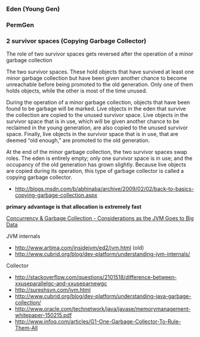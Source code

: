 ### Eden (Young Gen)
 
### PermGen

### 2 survivor spaces (Copying Garbage Collector)

The role of two survivor spaces gets reversed after the operation of a minor garbage collection

The two survivor spaces. These hold objects that have survived at least one minor garbage collection but have been given another chance to become unreachable before being promoted to the old generation. Only one of them holds objects, while the other is most of the time unused.

During the operation of a minor garbage collection, objects that have been found to be garbage will be marked. Live objects in the eden that survive the collection are copied to the unused survivor space. Live objects in the survivor space that is in use, which will be given another chance to be reclaimed in the young generation, are also copied to the unused survivor space. Finally, live objects in the survivor space that is in use, that are deemed “old enough,” are promoted to the old generation.

At the end of the minor garbage collection, the two survivor spaces swap roles. The eden is entirely empty; only one survivor space is in use; and the occupancy of the old generation has grown slightly. Because live objects are copied during its operation, this type of garbage collector is called a copying garbage collector.

* http://blogs.msdn.com/b/abhinaba/archive/2009/02/02/back-to-basics-copying-garbage-collection.aspx

__primary advantage is that allocation is extremely fast__

[Concurrency & Garbage Collection - Considerations as the JVM Goes to Big Data](http://www.youtube.com/watch?v=8BwXijVmvKk)

JVM internals
- http://www.artima.com/insidejvm/ed2/jvm.html (old)
- http://www.cubrid.org/blog/dev-platform/understanding-jvm-internals/

Collector
- http://stackoverflow.com/questions/2101518/difference-between-xxuseparallelgc-and-xxuseparnewgc
- http://sureshsvn.com/jvm.html
- http://www.cubrid.org/blog/dev-platform/understanding-java-garbage-collection/
- http://www.oracle.com/technetwork/java/javase/memorymanagement-whitepaper-150215.pdf
- http://www.infoq.com/articles/G1-One-Garbage-Collector-To-Rule-Them-All
